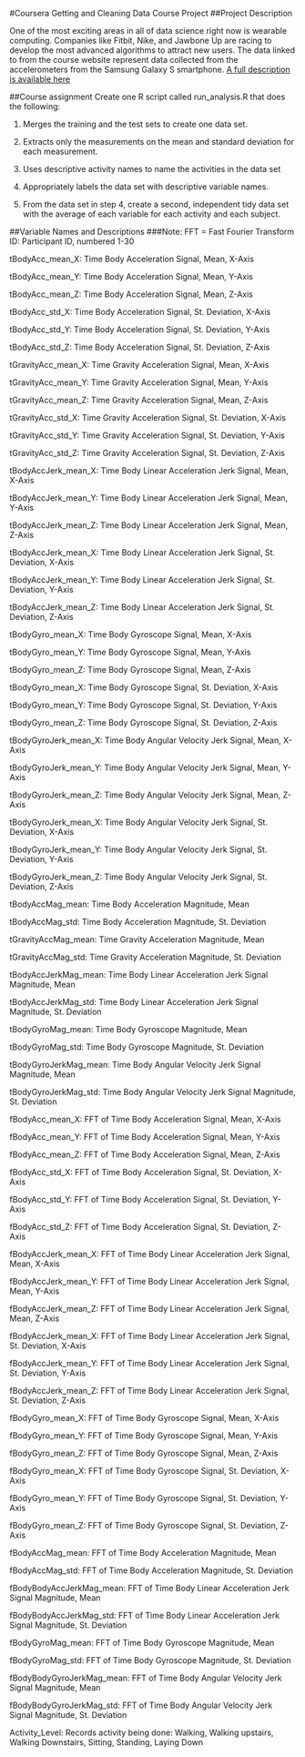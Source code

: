 #Coursera Getting and Cleaning Data Course Project
##Project Description

One of the most exciting areas in all of data science right now is wearable computing. Companies like Fitbit, Nike, and Jawbone Up are racing to develop the most advanced algorithms to attract new users. The data linked to from the course website represent data collected from the accelerometers from the Samsung Galaxy S smartphone. [A full description is available here](http://archive.ics.uci.edu/ml/datasets/Human+Activity+Recognition+Using+Smartphones)

##Course assignment
Create one R script called run_analysis.R that does the following:

1. Merges the training and the test sets to create one data set.

2. Extracts only the measurements on the mean and standard deviation for each measurement. 

3. Uses descriptive activity names to name the activities in the data set

4. Appropriately labels the data set with descriptive variable names. 

5. From the data set in step 4, create a second, independent tidy data set with the average of each variable for each activity and each subject.


##Variable Names and Descriptions
###Note: FFT = Fast Fourier Transform
ID:	Participant ID, numbered 1-30

tBodyAcc_mean_X: Time Body Acceleration Signal, Mean, X-Axis

tBodyAcc_mean_Y: Time Body Acceleration Signal, Mean, Y-Axis

tBodyAcc_mean_Z: Time Body Acceleration Signal, Mean, Z-Axis

tBodyAcc_std_X: Time Body Acceleration Signal, St. Deviation, X-Axis

tBodyAcc_std_Y: Time Body Acceleration Signal, St. Deviation, Y-Axis

tBodyAcc_std_Z: Time Body Acceleration Signal, St. Deviation, Z-Axis

tGravityAcc_mean_X: Time Gravity Acceleration Signal, Mean, X-Axis

tGravityAcc_mean_Y: Time Gravity Acceleration Signal, Mean, Y-Axis

tGravityAcc_mean_Z: Time Gravity Acceleration Signal, Mean, Z-Axis

tGravityAcc_std_X: Time Gravity Acceleration Signal, St. Deviation, X-Axis

tGravityAcc_std_Y: Time Gravity Acceleration Signal, St. Deviation, Y-Axis

tGravityAcc_std_Z: Time Gravity Acceleration Signal, St. Deviation, Z-Axis

tBodyAccJerk_mean_X: Time Body Linear Acceleration Jerk Signal, Mean, X-Axis

tBodyAccJerk_mean_Y: Time Body Linear Acceleration Jerk Signal, Mean, Y-Axis

tBodyAccJerk_mean_Z: Time Body Linear Acceleration Jerk Signal, Mean, Z-Axis

tBodyAccJerk_mean_X: Time Body Linear Acceleration Jerk Signal, St. Deviation, X-Axis

tBodyAccJerk_mean_Y: Time Body Linear Acceleration Jerk Signal, St. Deviation, Y-Axis

tBodyAccJerk_mean_Z: Time Body Linear Acceleration Jerk Signal, St. Deviation, Z-Axis

tBodyGyro_mean_X: Time Body Gyroscope Signal, Mean, X-Axis

tBodyGyro_mean_Y: Time Body Gyroscope Signal, Mean, Y-Axis

tBodyGyro_mean_Z: Time Body Gyroscope Signal, Mean, Z-Axis

tBodyGyro_mean_X: Time Body Gyroscope Signal, St. Deviation, X-Axis

tBodyGyro_mean_Y: Time Body Gyroscope Signal, St. Deviation, Y-Axis

tBodyGyro_mean_Z: Time Body Gyroscope Signal, St. Deviation, Z-Axis

tBodyGyroJerk_mean_X: Time Body Angular Velocity Jerk Signal, Mean, X-Axis

tBodyGyroJerk_mean_Y: Time Body Angular Velocity Jerk Signal, Mean, Y-Axis

tBodyGyroJerk_mean_Z: Time Body Angular Velocity Jerk Signal, Mean, Z-Axis

tBodyGyroJerk_mean_X: Time Body Angular Velocity Jerk Signal, St. Deviation, X-Axis

tBodyGyroJerk_mean_Y: Time Body Angular Velocity Jerk Signal, St. Deviation, Y-Axis

tBodyGyroJerk_mean_Z: Time Body Angular Velocity Jerk Signal, St. Deviation, Z-Axis

tBodyAccMag_mean: Time Body Acceleration Magnitude, Mean

tBodyAccMag_std: Time Body Acceleration Magnitude, St. Deviation

tGravityAccMag_mean: Time Gravity Acceleration Magnitude, Mean

tGravityAccMag_std: Time Gravity Acceleration Magnitude, St. Deviation

tBodyAccJerkMag_mean: Time Body Linear Acceleration Jerk Signal Magnitude, Mean

tBodyAccJerkMag_std: Time Body Linear Acceleration Jerk Signal Magnitude, St. Deviation

tBodyGyroMag_mean: Time Body Gyroscope Magnitude, Mean

tBodyGyroMag_std: Time Body Gyroscope Magnitude, St. Deviation

tBodyGyroJerkMag_mean: Time Body Angular Velocity Jerk Signal Magnitude, Mean

tBodyGyroJerkMag_std: Time Body Angular Velocity Jerk Signal Magnitude, St. Deviation

fBodyAcc_mean_X: FFT of Time Body Acceleration Signal, Mean, X-Axis

fBodyAcc_mean_Y: FFT of Time Body Acceleration Signal, Mean, Y-Axis

fBodyAcc_mean_Z: FFT of Time Body Acceleration Signal, Mean, Z-Axis

fBodyAcc_std_X: FFT of Time Body Acceleration Signal, St. Deviation, X-Axis

fBodyAcc_std_Y: FFT of Time Body Acceleration Signal, St. Deviation, Y-Axis

fBodyAcc_std_Z: FFT of Time Body Acceleration Signal, St. Deviation, Z-Axis

fBodyAccJerk_mean_X: FFT of Time Body Linear Acceleration Jerk Signal, Mean, X-Axis

fBodyAccJerk_mean_Y: FFT of Time Body Linear Acceleration Jerk Signal, Mean, Y-Axis

fBodyAccJerk_mean_Z: FFT of Time Body Linear Acceleration Jerk Signal, Mean, Z-Axis

fBodyAccJerk_mean_X: FFT of Time Body Linear Acceleration Jerk Signal, St. Deviation, X-Axis

fBodyAccJerk_mean_Y: FFT of Time Body Linear Acceleration Jerk Signal, St. Deviation, Y-Axis

fBodyAccJerk_mean_Z: FFT of Time Body Linear Acceleration Jerk Signal, St. Deviation, Z-Axis

fBodyGyro_mean_X: FFT of Time Body Gyroscope Signal, Mean, X-Axis

fBodyGyro_mean_Y: FFT of Time Body Gyroscope Signal, Mean, Y-Axis

fBodyGyro_mean_Z: FFT of Time Body Gyroscope Signal, Mean, Z-Axis

fBodyGyro_mean_X: FFT of Time Body Gyroscope Signal, St. Deviation, X-Axis

fBodyGyro_mean_Y: FFT of Time Body Gyroscope Signal, St. Deviation, Y-Axis

fBodyGyro_mean_Z: FFT of Time Body Gyroscope Signal, St. Deviation, Z-Axis

fBodyAccMag_mean: FFT of Time Body Acceleration Magnitude, Mean

fBodyAccMag_std: FFT of Time Body Acceleration Magnitude, St. Deviation

fBodyBodyAccJerkMag_mean: FFT of Time Body Linear Acceleration Jerk Signal Magnitude, Mean

fBodyBodyAccJerkMag_std: FFT of Time Body Linear Acceleration Jerk Signal Magnitude, St. Deviation

fBodyGyroMag_mean: FFT of Time Body Gyroscope Magnitude, Mean

fBodyGyroMag_std: FFT of Time Body Gyroscope Magnitude, St. Deviation

fBodyBodyGyroJerkMag_mean: FFT of Time Body Angular Velocity Jerk Signal Magnitude, Mean

fBodyBodyGyroJerkMag_std: FFT of Time Body Angular Velocity Jerk Signal Magnitude, St. Deviation

Activity_Level: Records activity being done: Walking, Walking upstairs, Walking Downstairs, Sitting, Standing, Laying Down
